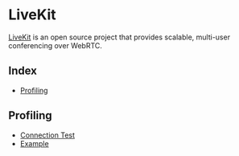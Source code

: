# LiveKit

[LiveKit](https://github.com/livekit) is an open source project that provides scalable, multi-user conferencing over WebRTC.

## Index

* [Profiling](#profiling)

## Profiling

* [Connection Test](https://livekit.io/connection-test)
* [Example](https://example.livekit.io/)

